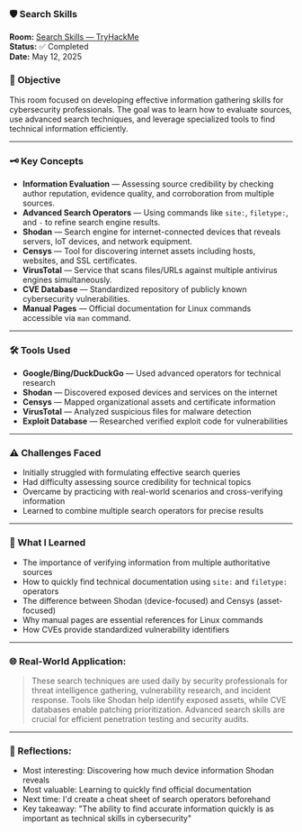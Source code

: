 ### 🛡️ Search Skills

**Room:** [Search Skills — TryHackMe](https://tryhackme.com/room/searchskills)  
**Status:** ✅ Completed  
**Date:** May 12, 2025  

### 🎯 Objective
This room focused on developing effective information gathering skills for cybersecurity professionals. The goal was to learn how to evaluate sources, use advanced search techniques, and leverage specialized tools to find technical information efficiently.

---

### 🗝️ Key Concepts  
- **Information Evaluation** — Assessing source credibility by checking author reputation, evidence quality, and corroboration from multiple sources.  
- **Advanced Search Operators** — Using commands like `site:`, `filetype:`, and `-` to refine search engine results.  
- **Shodan** — Search engine for internet-connected devices that reveals servers, IoT devices, and network equipment.  
- **Censys** — Tool for discovering internet assets including hosts, websites, and SSL certificates.  
- **VirusTotal** — Service that scans files/URLs against multiple antivirus engines simultaneously.  
- **CVE Database** — Standardized repository of publicly known cybersecurity vulnerabilities.  
- **Manual Pages** — Official documentation for Linux commands accessible via `man` command.  

---

### 🛠️ Tools Used
- **Google/Bing/DuckDuckGo** — Used advanced operators for technical research  
- **Shodan** — Discovered exposed devices and services on the internet  
- **Censys** — Mapped organizational assets and certificate information  
- **VirusTotal** — Analyzed suspicious files for malware detection  
- **Exploit Database** — Researched verified exploit code for vulnerabilities  

---

### ⚠️ Challenges Faced
- Initially struggled with formulating effective search queries  
- Had difficulty assessing source credibility for technical topics  
- Overcame by practicing with real-world scenarios and cross-verifying information  
- Learned to combine multiple search operators for precise results  

---

### 🧠 What I Learned
- The importance of verifying information from multiple authoritative sources  
- How to quickly find technical documentation using `site:` and `filetype:` operators  
- The difference between Shodan (device-focused) and Censys (asset-focused)  
- Why manual pages are essential references for Linux commands  
- How CVEs provide standardized vulnerability identifiers  

---

### 🌐 Real-World Application:
> These search techniques are used daily by security professionals for threat intelligence gathering, vulnerability research, and incident response. Tools like Shodan help identify exposed assets, while CVE databases enable patching prioritization. Advanced search skills are crucial for efficient penetration testing and security audits.

---

### 💭 Reflections:
- Most interesting: Discovering how much device information Shodan reveals  
- Most valuable: Learning to quickly find official documentation  
- Next time: I'd create a cheat sheet of search operators beforehand  
- Key takeaway: "The ability to find accurate information quickly is as important as technical skills in cybersecurity"
